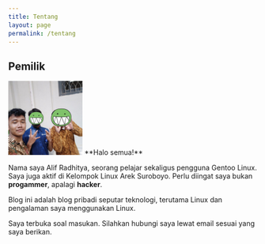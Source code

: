 ```yaml
---
title: Tentang
layout: page
permalink: /tentang
---
```

## Pemilik
<img style="width:150px" class="right avatar" src="/media/author.jpg">
**Halo semua!**

Nama saya Alif Radhitya, seorang pelajar sekaligus pengguna Gentoo Linux. Saya juga aktif di Kelompok Linux Arek Suroboyo. Perlu diingat saya bukan **progammer**, apalagi **hacker**.

Blog ini adalah blog pribadi seputar teknologi, terutama Linux dan pengalaman saya menggunakan Linux.

Saya terbuka soal masukan. Silahkan hubungi saya lewat email sesuai yang saya berikan.
